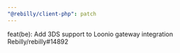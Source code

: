 ```yaml
---
"@rebilly/client-php": patch
---
```


feat(be): Add 3DS support to Loonio gateway integration Rebilly/rebilly#14892
